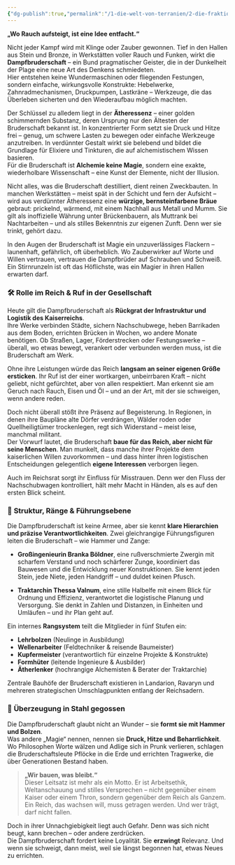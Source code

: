 ```yaml
---
{"dg-publish":true,"permalink":"/1-die-welt-von-terranien/2-die-fraktionen/1-grosse-fraktionen/dampfbruderschaft/"}
---
```


**„Wo Rauch aufsteigt, ist eine Idee entfacht.“**

Nicht jeder Kampf wird mit Klinge oder Zauber gewonnen. Tief in den Hallen aus Stein und Bronze, in Werkstätten voller Rauch und Funken, wirkt die **Dampfbruderschaft** – ein Bund pragmatischer Geister, die in der Dunkelheit der Plage eine neue Art des Denkens schmiedeten.  
Hier entstehen keine Wundermaschinen oder fliegenden Festungen, sondern einfache, wirkungsvolle Konstrukte: Hebelwerke, Zahnradmechanismen, Druckpumpen, Lastkräne – Werkzeuge, die das Überleben sicherten und den Wiederaufbau möglich machten.

Der Schlüssel zu alledem liegt in der **Ätheressenz** – einer golden schimmernden Substanz, deren Ursprung nur den Ältesten der Bruderschaft bekannt ist. In konzentrierter Form setzt sie Druck und Hitze frei – genug, um schwere Lasten zu bewegen oder einfache Werkzeuge anzutreiben. In verdünnter Gestalt wirkt sie belebend und bildet die Grundlage für Elixiere und Tinkturen, die auf alchemistischem Wissen basieren.  
Für die Bruderschaft ist **Alchemie keine Magie**, sondern eine exakte, wiederholbare Wissenschaft – eine Kunst der Elemente, nicht der Illusion.

Nicht alles, was die Bruderschaft destilliert, dient reinen Zweckbauten. In manchen Werkstätten – meist spät in der Schicht und fern der Aufsicht – wird aus verdünnter Ätheressenz eine **würzige, bernsteinfarbene Bräue** gebraut: prickelnd, wärmend, mit einem Nachhall aus Metall und Mumm. Sie gilt als inoffizielle Währung unter Brückenbauern, als Muttrank bei Nachtarbeiten – und als stilles Bekenntnis zur eigenen Zunft. Denn wer sie trinkt, gehört dazu.

In den Augen der Bruderschaft ist Magie ein unzuverlässiges Flackern – launenhaft, gefährlich, oft überheblich. Wo Zauberwirker auf Worte und Willen vertrauen, vertrauen die Dampfbrüder auf Schrauben und Schweiß. Ein Stirnrunzeln ist oft das Höflichste, was ein Magier in ihren Hallen erwarten darf.

### 🛠️ **Rolle im Reich & Ruf in der Gesellschaft**

Heute gilt die Dampfbruderschaft als **Rückgrat der Infrastruktur und Logistik des Kaiserreichs**.  
Ihre Werke verbinden Städte, sichern Nachschubwege, heben Barrikaden aus dem Boden, errichten Brücken in Wochen, wo andere Monate benötigen. Ob Straßen, Lager, Förderstrecken oder Festungswerke – überall, wo etwas bewegt, verankert oder verbunden werden muss, ist die Bruderschaft am Werk.

Ohne ihre Leistungen würde das Reich **langsam an seiner eigenen Größe ersticken**. Ihr Ruf ist der einer wortkargen, unbeirrbaren Kraft – nicht geliebt, nicht gefürchtet, aber von allen respektiert. Man erkennt sie am Geruch nach Rauch, Eisen und Öl – und an der Art, mit der sie schweigen, wenn andere reden.

Doch nicht überall stößt ihre Präsenz auf Begeisterung. In Regionen, in denen ihre Baupläne alte Dörfer verdrängen, Wälder roden oder Quellheiligtümer trockenlegen, regt sich Widerstand – meist leise, manchmal militant.  
Der Vorwurf lautet, die Bruderschaft **baue für das Reich, aber nicht für seine Menschen**. Man munkelt, dass manche ihrer Projekte dem kaiserlichen Willen zuvorkommen – und dass hinter ihren logistischen Entscheidungen gelegentlich **eigene Interessen** verborgen liegen.

Auch im Reichsrat sorgt ihr Einfluss für Misstrauen. Denn wer den Fluss der Nachschubwagen kontrolliert, hält mehr Macht in Händen, als es auf den ersten Blick scheint.

### 🧱 **Struktur, Ränge & Führungsebene**

Die Dampfbruderschaft ist keine Armee, aber sie kennt **klare Hierarchien und präzise Verantwortlichkeiten**. Zwei gleichrangige Führungsfiguren leiten die Bruderschaft – wie Hammer und Zange:

- **Großingenieurin Branka Böldner**, eine rußverschmierte Zwergin mit scharfem Verstand und noch schärferer Zunge, koordiniert das Bauwesen und die Entwicklung neuer Konstruktionen. Sie kennt jeden Stein, jede Niete, jeden Handgriff – und duldet keinen Pfusch.

- **Traktarchin Thessa Valnum**, eine stille Halbelfe mit einem Blick für Ordnung und Effizienz, verantwortet die logistische Planung und Versorgung. Sie denkt in Zahlen und Distanzen, in Einheiten und Umläufen – und ihr Plan geht auf.

Ein internes **Rangsystem** teilt die Mitglieder in fünf Stufen ein:

- **Lehrbolzen** (Neulinge in Ausbildung)
- **Wellenarbeiter** (Feldtechniker & reisende Baumeister)
- **Kupfermeister** (verantwortlich für einzelne Projekte & Konstrukte)
- **Formhüter** (leitende Ingenieure & Ausbilder)
- **Ätherlenker** (hochrangige Alchemisten & Berater der Traktarchie)

Zentrale Bauhöfe der Bruderschaft existieren in Landarion, Ravaryn und mehreren strategischen Umschlagpunkten entlang der Reichsadern.

### 🔧 **Überzeugung in Stahl gegossen**

Die Dampfbruderschaft glaubt nicht an Wunder – sie **formt sie mit Hammer und Bolzen**.  
Was andere „Magie“ nennen, nennen sie **Druck, Hitze und Beharrlichkeit**. Wo Philosophen Worte wälzen und Adlige sich in Prunk verlieren, schlagen die Bruderschaftsleute Pflöcke in die Erde und errichten Tragwerke, die über Generationen Bestand haben.

> **„Wir bauen, was bleibt.“**  
> Dieser Leitsatz ist mehr als ein Motto. Er ist Arbeitsethik, Weltanschauung und stilles Versprechen – nicht gegenüber einem Kaiser oder einem Thron, sondern gegenüber dem Reich als Ganzem. Ein Reich, das wachsen will, muss getragen werden. Und wer trägt, darf nicht fallen.

Doch in ihrer Unnachgiebigkeit liegt auch Gefahr. Denn was sich nicht beugt, kann brechen – oder andere zerdrücken.  
Die Dampfbruderschaft fordert keine Loyalität. Sie **erzwingt** Relevanz. Und wenn sie schweigt, dann meist, weil sie längst begonnen hat, etwas Neues zu errichten.
